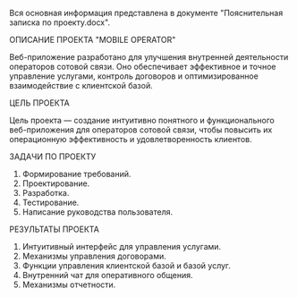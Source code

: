 Вся основная информация представлена в документе "Пояснительная записка по проекту.docx".

ОПИСАНИЕ ПРОЕКТА "MOBILE OPERATOR"

Веб-приложение разработано для улучшения внутренней деятельности операторов сотовой связи. Оно обеспечивает эффективное и точное управление услугами, контроль договоров и оптимизированное взаимодействие с клиентской базой.

ЦЕЛЬ ПРОЕКТА

Цель проекта — создание интуитивно понятного и функционального веб-приложения для операторов сотовой связи, чтобы повысить их операционную эффективность и удовлетворенность клиентов.

ЗАДАЧИ ПО ПРОЕКТУ

1) Формирование требований.
2) Проектирование.
3) Разработка.
4) Тестирование.
5) Написание руководства пользователя.

РЕЗУЛЬТАТЫ ПРОЕКТА 

1) Интуитивный интерфейс для управления услугами.
2) Механизмы управления договорами.
3) Функции управления клиентской базой и базой услуг.
4) Внутренний чат для оперативного общения.
4) Механизмы отчетности.

